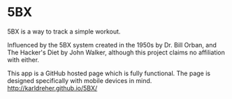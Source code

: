 # 5BX

5BX is a way to track a simple workout.  

Influenced by the 5BX system created in the 1950s by Dr. Bill Orban, and The Hacker's Diet by John Walker, although this project claims no affiliation with either.  



This app is a GitHub hosted page which is fully functional.  The page is designed specifically with mobile devices in mind.  
http://karldreher.github.io/5BX/
